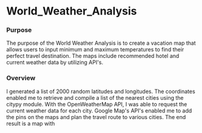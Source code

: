 # World_Weather_Analysis
### Purpose
The purpose of the World Weather Analysis is to create a vacation map that allows users to input minimum and maximum temperatures to find their perfect travel destination. The maps include recommended hotel and current weather data by utilizing API's. 
### Overview
I generated a list of 2000 random latitudes and longitudes. The coordinates enabled me to retrieve and compile a list of the nearest cities using the citypy module. With the OpenWeatherMap API, I was able to request the current weather data for each city. Google Map's API's enabled me to add the pins on the maps and plan the travel route to various cities. The end result is a map with 
